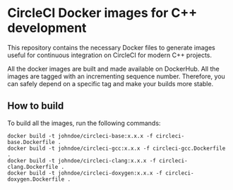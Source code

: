 # CircleCI Docker images for C++ development

This repository contains the necessary Docker files to generate images useful for continuous integration on CircleCI for modern C++ projects.

All the docker images are built and made available on DockerHub. All the images are tagged with an incrementing sequence number. Therefore, you can safely depend on a specific tag and make your builds more stable.

## How to build
To build all the images, run the following commands:
```
docker build -t johndoe/circleci-base:x.x.x -f circleci-base.Dockerfile .
docker build -t johndoe/circleci-gcc:x.x.x -f circleci-gcc.Dockerfile .
docker build -t johndoe/circleci-clang:x.x.x -f circleci-clang.Dockerfile .
docker build -t johndoe/circleci-doxygen:x.x.x -f circleci-doxygen.Dockerfile .
```